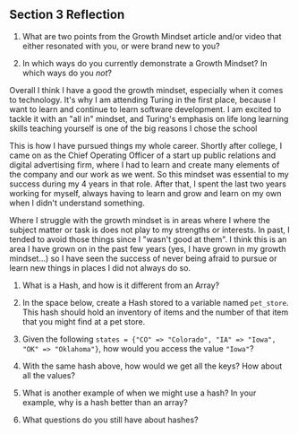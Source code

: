 ## Section 3 Reflection

1. What are two points from the Growth Mindset article and/or video that either resonated with you, or were brand new to you?

1. In which ways do you currently demonstrate a Growth Mindset? In which ways do you _not_?

Overall I think I have a good the growth mindset, especially when it comes to technology. It's why I am attending Turing in the first place, because I want to learn and continue to learn software development. I am excited to tackle it with an "all in" mindset, and Turing's emphasis on life long learning skills teaching yourself is one of the big reasons I chose the school

This is how I have pursued things my whole career. Shortly after college, I came on as the Chief Operating Officer of a start up public relations and digital advertising firm, where I had to learn and create many elements of the company and our work as we went. So this mindset was essential to my success during my 4 years in that role. After that, I spent the last two years working for myself, always having to learn and grow and learn on my own when I didn't understand something.

Where I struggle with the growth mindset is in areas where I where the subject matter or task is does not play to my strengths or interests. In past, I tended to avoid those things since I "wasn't good at them". I think this is an area I have grown on in the past few years (yes, I have grown in my growth mindset...) so I have seen the success of never being afraid to pursue or learn new things in places I did not always do so.

1. What is a Hash, and how is it different from an Array?

1. In the space below, create a Hash stored to a variable named `pet_store`.  This hash should hold an inventory of items and the number of that item that you might find at a pet store.

1. Given the following `states = {"CO" => "Colorado", "IA" => "Iowa", "OK" => "Oklahoma"}`, how would you access the value `"Iowa"`?

1. With the same hash above, how would we get all the keys?  How about all the values?

1. What is another example of when we might use a hash?  In your example, why is a hash better than an array?

1. What questions do you still have about hashes?
